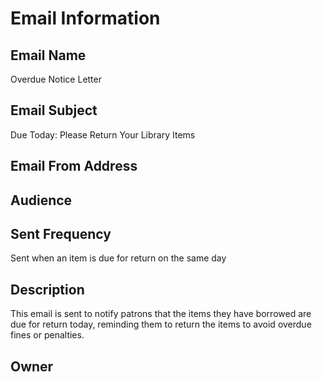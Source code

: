 # Email Information

## Email Name
Overdue Notice Letter

## Email Subject
Due Today: Please Return Your Library Items

## Email From Address

## Audience

## Sent Frequency
Sent when an item is due for return on the same day

## Description
This email is sent to notify patrons that the items they have borrowed are due for return today, reminding them to return the items to avoid overdue fines or penalties.

## Owner
